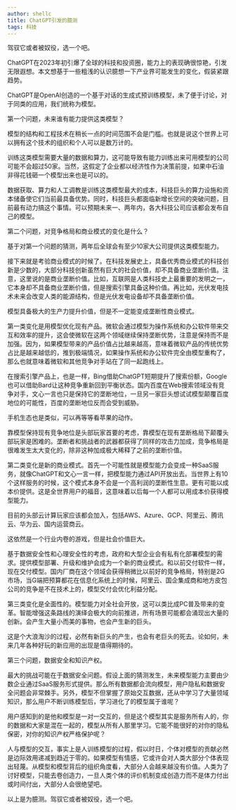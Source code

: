 ```yaml
---
author: shellc
title: ChatGPT引发的臆测
tags: 科技
---
```


驾驭它或者被奴役，选一个吧。

<!--more-->

ChatGPT在2023年初引爆了全球的科技和投资圈，能力上的表现确很惊艳，引发无限遐想。本文想基于一些粗浅的认识臆想一下产业界可能发生的变化，假装紧跟趋势。

ChatGPT是OpenAI创造的一个基于对话的生成式预训练模型，未了便于讨论，对于同类的应用，我们统称为模型。

第一个问题，未来谁有能力提供这类模型？

模型的结构和工程技术在稍长一点的时间范围不会是门槛。也就是说这个世界上可以拥有这个技术的组织和个人可以是数万计的。

训练这类模型需要大量的数据和算力，这可能导致有能力训练出来可用模型的公司可能不会超过50家。当然，这假定了企业都以经济性作为决策前提，如果中石油非得花钱砸一个模型出来也是可以的。

数据获取、算力和人工调教是训练这类模型最大的成本，科技巨头的算力设施和资本储备使它们当前最具备优势。同时，科技巨头都面临新增长空间的突破问题，目前最有动力搞这个事情。可以预期未来一、两年内，各大科技公司应该都会发布自己的模型。

第二个问题，对竞争格局和商业模式的变化是什么？

基于对第一个问题的猜测，两年后全球会有至少10家大公司提供这类模型能力。

接下来就是考验商业模式的时候了。在科技发展史上，具备优秀商业模式的科技创新是少数的，大部分科技创新虽然有巨大的社会价值，却不具备商业垄断价值。注意，这里说的是商业垄断价值。比如，互联网是人类科技史上最重要的发明之一，它本身却不具备商业垄断价值，但是搜索引擎具备这种价值。再比如，光伏发电技术未来会改变人类的能源结构，但是光伏发电设备却不具备垄断价值。

模型具备极大的生产力提升价值，但是不一定能变成垄断性商业模式。

第一类变化是用模型优化现有产品。微软会通过模型为操作系统和办公软件带来交互和效率的提升，这会使微软在这两个领域继续保持垄断优势，注意是保持而不是加强。因为，如果模型带来的产品价值占比越来越高，意味着微软产品的传统优势占比是越来越低的，推到极端情况，如果操作系统和办公软件完全由模型重构了，那么也就意味着微软和其他竞争对手站在了同一起跑线上。

在搜索引擎产品上，也是一样，Bing借助ChatGPT短期提升了搜索份额，Google也可以借助Bard让这种竞争重新回到平衡状态。国内百度在Web搜索领域没有竞争对手，文心一言也只是保持它的垄断地位，一旦另一家巨头想试试模型颠覆百度地位的可能性，百度的垄断地位反而会受到威胁。

手机生态也是类似，可以再等等看苹果的动作。

靠模型保持现有竞争地位是头部玩家首要的考虑，靠模型在现有垄断格局下颠覆头部玩家是困难的。垄断者和挑战者的武器都获得了同样的攻击力加成，竞争格局是很难发生太大变化的，除非这种加成极大稀释了之前的垄断价值。

第二类变化是新的商业模式。首先一个可能性就是模型能力会变成一种SaaS服务，就像ChatGPT和文心一言一样，把模型能力通过API开放出去。当世界上有10个这样服务的时候，这个模式本身不会是一个高利润的垄断性生意。更有可能以成本价提供。这是全世界用户的福音，这意味着以后每一个人都可以用成本价获得模型能力。

目前的头部云计算玩家应该都会加入，包括AWS、Azure、GCP、阿里云、腾讯云、华为云、国内运营商云。

这依然是一个行业内卷的游戏，但是社会价值巨大。

基于数据安全性和心理安全性的考虑，政府和大型企业会有私有化部署模型的需求。提供模型部署、升级和维护会成为一个新的商业模式。和以前交付软件一样，现在交付模型。国内厂商在这个领域会获得稍微比以前好的竞争格局，特别是2G市场，当G端把预算都花在信息化系统上的时候，阿里云、国企集成商和地方皮包公司的竞争是不在技术上的，模型交付会优化利益分配。

第三类变化是全面性的。模型能力对全社会开放，这可以类比成PC普及带来的变革。智能增强这条路线的演绎会极大的向前推进，所有场景可能都会涌现出大量的创新。会产生大量小而美的事物，也会产生新的巨头。

这是个大浪淘沙的过程，必然有新巨头的产生，也会有老巨头的死去。论如何，未来几年各种好玩的新应用的出现是值得期待的。

第三个问题，数据安全和知识产权。

最大的挑战可能在于数据安全问题。假设上面的猜测发生，未来模型能力主要由少数企业通过SaaS服务形式提供。那么所有数据都会流向模型，用户隐私和数据安全问题会非常棘手。另外，模型不但掌握了原始交互数据，还从中学习了大量领域知识，那么用户不断训练模型后，学习进化了的模型属于谁呢？

用户感知到的是他和模型是一对一交互的，但是这个模型其实是服务所有人的，你的数据和大家是混在一起的，模型从所有人那里学习。它能不能很好的对你的隐私保密，对你的知识产权严格保护呢？

人与模型的交互，事实上是人训练模型的过程，假以时日，个体对模型的贡献必然是边际效用递减到趋近于零的。如果模型有情感，它或许会对人类大部分个体表现出轻蔑。从模型和模型背后的组织角度看，大部分人会越来越没有价值。人类为了讨好模型，只能去卷创造力，一旦人类个体的评价机制变成创造力而不是体力付出或时间付出，大部分人会很绝望吧。

以上是为臆测。驾驭它或者被奴役，选一个吧。









